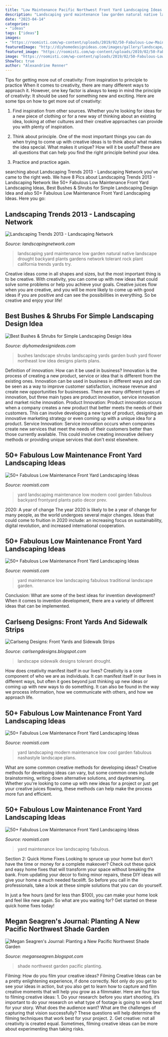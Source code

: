 ```yaml
---
title: "Low Maintenance Pacific Northwest Front Yard Landscaping Ideas - Landscape Sidewalk Designs Tolerant Drought"
description: "Landscaping yard maintenance low garden natural native landscape drought backyard plants gardens network tolerant rock plant california trends yards try"
date: "2023-04-14"
categories:
- "ideas"
tags: ["ideas"]
images:
- "https://roomisti.com/wp-content/uploads/2019/02/50-Fabulous-Low-Maintenance-Front-Yard-Landscaping-Ideas-49.jpg"
featuredImage: "http://diyhomedesignideas.com/images/gallery/landscape/bush/photo-4.jpg"
featured_image: "https://roomisti.com/wp-content/uploads/2019/02/50-Fabulous-Low-Maintenance-Front-Yard-Landscaping-Ideas-44.jpg"
image: "https://roomisti.com/wp-content/uploads/2019/02/50-Fabulous-Low-Maintenance-Front-Yard-Landscaping-Ideas-10.jpg"
ShowToc: true
author: "Alexandrine Renner"
---
```



Tips for getting more out of creativity: From inspiration to principle to practice
When it comes to creativity, there are many different ways to approach it. However, one key factor is always to keep in mind the principle of creativity: It should be used for something new and exciting. Here are some tips on how to get more out of creativity:
1. Find inspiration from other sources. Whether you’re looking for ideas for a new piece of clothing or for a new way of thinking about an existing idea, looking at other cultures and their creative approaches can provide you with plenty of inspiration.

2. Think about principle. One of the most important things you can do when trying to come up with creative ideas is to think about what makes the idea special. What makes it unique? How will it be useful? these are all questions that can help you find the right principle behind your idea.

3. Practice and practice again.

	

		
searching about Landscaping Trends 2013 - Landscaping Network you've came to the right web. We have 8 Pics about Landscaping Trends 2013 - Landscaping Network like 50+ Fabulous Low Maintenance Front Yard Landscaping Ideas, Best Bushes &amp; Shrubs for Simple Landscaping Design Idea and also 50+ Fabulous Low Maintenance Front Yard Landscaping Ideas. Here you go:
		
    
## Landscaping Trends 2013 - Landscaping Network

<img loading=lazy src="https://images.landscapingnetwork.com/pictures/images/900x705Max/site_8/natural-garden-rock-landscaping-network_4402.JPG" onerror="this.onerror=null;this.src='https://tse3.mm.bing.net/th?id=OIP.L7gA239b08N0RdaQKOKGQgHaE8&amp;pid=15.1';" alt="Landscaping Trends 2013 - Landscaping Network">

_Source: landscapingnetwork.com_

>landscaping yard maintenance low garden natural native landscape drought backyard plants gardens network tolerant rock plant california trends yards try. 

	

Creative ideas come in all shapes and sizes, but the most important thing is to be creative. With creativity, you can come up with new ideas that could solve some problems or help you achieve your goals. Creative juices flow when you are creative, and you will be more likely to come up with good ideas if you are positive and can see the possibilities in everything. So be creative and enjoy your life!

    
## Best Bushes &amp; Shrubs For Simple Landscaping Design Idea

<img loading=lazy src="http://diyhomedesignideas.com/images/gallery/landscape/bush/photo-4.jpg" onerror="this.onerror=null;this.src='https://tse2.mm.bing.net/th?id=OIP.v0Pz5mcmydaYSnUY2ZIJPwHaE_&amp;pid=15.1';" alt="Best Bushes &amp; Shrubs for Simple Landscaping Design Idea">

_Source: diyhomedesignideas.com_

>bushes landscape shrubs landscaping yards garden bush yard flower northeast low idea designs plants plans. 

	

Definition of innovation: How can it be used in business?
Innovation is the process of creating a new product, service or idea that is different from the existing ones. Innovation can be used in business in different ways and can be seen as a way to improve customer satisfaction, increase revenue and create new opportunities for businesses. There are many different types of innovation, but three main types are product innovation, service innovation and market niche innovation. Product Innovation: Product innovation occurs when a company creates a new product that better meets the needs of their customers. This can involve developing a new type of product, designing an innovative marketing strategy or even coming up with a unique idea for a product. Service Innovation: Service innovation occurs when companies create new services that meet the needs of their customers better than those currently available. This could involve creating innovative delivery methods or providing unique services that don't exist elsewhere.

    
## 50+ Fabulous Low Maintenance Front Yard Landscaping Ideas

<img loading=lazy src="https://roomisti.com/wp-content/uploads/2019/02/50-Fabulous-Low-Maintenance-Front-Yard-Landscaping-Ideas-10.jpg" onerror="this.onerror=null;this.src='https://tse2.mm.bing.net/th?id=OIP.00h8ZxNhvUG35TjTZnY5kQHaJ2&amp;pid=15.1';" alt="50+ Fabulous Low Maintenance Front Yard Landscaping Ideas">

_Source: roomisti.com_

>yard landscaping maintenance low modern cool garden fabulous backyard frontyard plants patio decor prev. 

	

2020: A year of change
The year 2020 is likely to be a year of change for many people, as the world undergoes several major changes. Ideas that could come to fruition in 2020 include: an increasing focus on sustainability, digital revolution, and increased international cooperation.

    
## 50+ Fabulous Low Maintenance Front Yard Landscaping Ideas

<img loading=lazy src="https://roomisti.com/wp-content/uploads/2019/02/50-Fabulous-Low-Maintenance-Front-Yard-Landscaping-Ideas-34.jpg" onerror="this.onerror=null;this.src='https://tse3.mm.bing.net/th?id=OIP.x2EU5Rdt_xk2uzmzBJesOgHaJ2&amp;pid=15.1';" alt="50+ Fabulous Low Maintenance Front Yard Landscaping Ideas">

_Source: roomisti.com_

>yard maintenance low landscaping fabulous traditional landscape garden. 

	

Conclusion: What are some of the best ideas for invention development?
When it comes to invention development, there are a variety of different ideas that can be implemented.

    
## Carlseng Designs: Front Yards And Sidewalk Strips

<img loading=lazy src="http://2.bp.blogspot.com/-YaOH3RoRHNQ/T7Hg3nZndpI/AAAAAAAACUQ/jaLrLu5AZO4/s1600/DSC_0026.JPG" onerror="this.onerror=null;this.src='https://tse3.mm.bing.net/th?id=OIP.5tV7KURgcNo3V0UUaatYqgHaE9&amp;pid=15.1';" alt="Carlseng Designs: Front Yards and Sidewalk Strips">

_Source: carlsengdesigns.blogspot.com_

>landscape sidewalk designs tolerant drought. 

	

How does creativity manifest itself in our lives?
Creativity is a core component of who we are as individuals. It can manifest itself in our lives in different ways, but often it goes beyond just thinking up new ideas or coming up with new ways to do something. It can also be found in the way we process information, how we communicate with others, and how we approach life.

    
## 50+ Fabulous Low Maintenance Front Yard Landscaping Ideas

<img loading=lazy src="https://roomisti.com/wp-content/uploads/2019/02/50-Fabulous-Low-Maintenance-Front-Yard-Landscaping-Ideas-44.jpg" onerror="this.onerror=null;this.src='https://tse4.mm.bing.net/th?id=OIP.orP131Z8Uz-X4Asub0tIJwHaJ4&amp;pid=15.1';" alt="50+ Fabulous Low Maintenance Front Yard Landscaping Ideas">

_Source: roomisti.com_

>yard landscaping modern maintenance low cool garden fabulous nashastyle landscape plans. 

	

What are some common creative methods for developing ideas?
Creative methods for developing ideas can vary, but some common ones include brainstorming, writing down alternative solutions, and daydreaming. Whether you're looking to come up with new ideas for a project or just get your creative juices flowing, these methods can help make the process more fun and efficient.

    
## 50+ Fabulous Low Maintenance Front Yard Landscaping Ideas

<img loading=lazy src="https://roomisti.com/wp-content/uploads/2019/02/50-Fabulous-Low-Maintenance-Front-Yard-Landscaping-Ideas-49.jpg" onerror="this.onerror=null;this.src='https://tse1.mm.bing.net/th?id=OIP.X1LTBWlLt5qJH7p-dNwe9AHaLH&amp;pid=15.1';" alt="50+ Fabulous Low Maintenance Front Yard Landscaping Ideas">

_Source: roomisti.com_

>yard maintenance low landscaping fabulous. 

	

Section 2: Quick Home Fixes
Looking to spruce up your home but don't have the time or money for a complete makeover? Check out these quick and easy home fixes that will transform your space without breaking the bank.
From updating your decor to fixing minor repairs, these DIY ideas will give your home a much needed facelift. So before you call in the professionals, take a look at these simple solutions that you can do yourself.

In just a few hours (and for less than $100), you can make your home look and feel like new again. So what are you waiting for? Get started on these quick home fixes today!

    
## Megan Seagren&#039;s Journal: Planting A New Pacific Northwest Shade Garden

<img loading=lazy src="https://4.bp.blogspot.com/-2opZ9fDzFyI/WSzLb-6hVLI/AAAAAAAADLc/6Rh7-QwU5M8GxJQpUJBWAtqMlXXrt_0agCEw/s1600/DSCF2817.JPG" onerror="this.onerror=null;this.src='https://tse1.mm.bing.net/th?id=OIP.Rh_KYmxzdvaS6Ulr1_TCIgHaE7&amp;pid=15.1';" alt="Megan Seagren&#039;s Journal: Planting a New Pacific Northwest Shade Garden">

_Source: meganseagren.blogspot.com_

>shade northwest garden pacific planting. 

	

Filming: How do you film your creative ideas?
Filming Creative Ideas can be a pretty enlightening experience, if done correctly. Not only do you get to see your ideas in action, but you also get to learn how to capture and film creative moments that will help you grow as a filmmaker. Here are four tips to filming creative ideas: 1. Do your research: before you start shooting, it’s important to do your research on what type of footage is going to work best for your story. What does the audience want? What are the challenges of capturing that vision successfully? These questions will help determine the filming techniques that work best for your project. 2. Get creative: not all creativity is created equal. Sometimes, filming creative ideas can be more about experimenting than taking risks.

